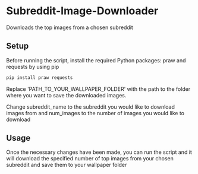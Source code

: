 # Subreddit-Image-Downloader
Downloads the top images from a chosen subreddit

## Setup

Before running the script, install the required Python packages: praw and requests by using pip

```bash
pip install praw requests
```
Replace 'PATH_TO_YOUR_WALLPAPER_FOLDER' with the path to the folder where you want to save the downloaded images.

Change subreddit_name to the subreddit you would like to download images from and num_images to the number of images you would like to download

## Usage

Once the necessary changes have been made, you can run the script and it will download the specified number of top images from your chosen subreddit and save them to your wallpaper folder
